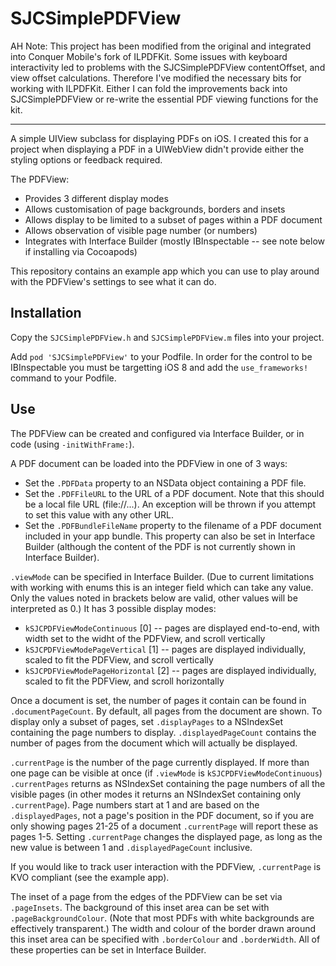 # SJCSimplePDFView

AH Note:
This project has been modified from the original and integrated into Conquer Mobile's fork of ILPDFKit.  Some issues with keyboard interactivity led to problems with the SJCSimplePDFView contentOffset, and view offset calculations.  Therefore I've modified the necessary bits for working with ILPDFKit. Either I can fold the improvements back into SJCSimplePDFView or re-write the essential PDF viewing functions for the kit.

---

A simple UIView subclass for displaying PDFs on iOS. I created this for a project when displaying a PDF in a UIWebView didn't provide either the styling options or feedback required.

The PDFView:

* Provides 3 different display modes
* Allows customisation of page backgrounds, borders and insets
* Allows display to be limited to a subset of pages within a PDF document
* Allows observation of visible page number (or numbers)
* Integrates with Interface Builder (mostly IBInspectable -- see note below if installing via Cocoapods)

This repository contains an example app which you can use to play around with the PDFView's settings to see what it can do.

Installation
------------

Copy the `SJCSimplePDFView.h` and `SJCSimplePDFView.m` files into your project.

Add `pod 'SJCSimplePDFView'` to your Podfile. In order for the control to be IBInspectable you must be targetting iOS 8 and add the `use_frameworks!` command to your Podfile.

Use
---

The PDFView can be created and configured via Interface Builder, or in code (using `-initWithFrame:`).

A PDF document can be loaded into the PDFView in one of 3 ways:

* Set the `.PDFData` property to an NSData object containing a PDF file.
* Set the `.PDFFileURL` to the URL of a PDF document. Note that this should be a local file URL (file://...). An exception will be thrown if you attempt to set this value with any other URL.
* Set the `.PDFBundleFileName` property to the filename of a PDF document included in your app bundle. This property can also be set in Interface Builder (although the content of the PDF is not currently shown in Interface Builder).

`.viewMode` can be specified in Interface Builder. (Due to current limitations with working with enums this is an integer field which can take any value. Only the values noted in brackets below are valid, other values will be interpreted as 0.) It has 3 possible display modes:
* `kSJCPDFViewModeContinuous` [0] -- pages are displayed end-to-end, with width set to the widht of the PDFView, and scroll vertically
* `kSJCPDFViewModePageVertical` [1] -- pages are displayed individually, scaled to fit the PDFView, and scroll vertically
* `kSJCPDFViewModePageHorizontal` [2] -- pages are displayed individually, scaled to fit the PDFView, and scroll horizontally

Once a document is set, the number of pages it contain can be found in `.documentPageCount`. By default, all pages from the document are shown. To display only a subset of pages, set `.displayPages` to a NSIndexSet containing the page numbers to display. `.displayedPageCount` contains the number of pages from the document which will actually be displayed.

`.currentPage` is the number of the page currently displayed. If more than one page can be visible at once (if `.viewMode` is `kSJCPDFViewModeContinuous`) `.currentPages` returns as NSIndexSet containing the page numbers of all the visible pages (in other modes it returns an NSIndexSet containing only `.currentPage`). Page numbers start at 1 and are based on the `.displayedPages`, not a page's position in the PDF document, so if you are only showing pages 21-25 of a document `.currentPage` will report these as pages 1-5. Setting `.currentPage` changes the displayed page, as long as the new value is between 1 and `.displayedPageCount` inclusive.

If you would like to track user interaction with the PDFView, `.currentPage` is KVO compliant (see the example app).

The inset of a page from the edges of the PDFView can be set via `.pageInsets`. The background of this inset area can be set with `.pageBackgroundColour`. (Note that most PDFs with white backgrounds are effectively transparent.) The width and colour of the border drawn around this inset area can be specified with `.borderColour` and `.borderWidth`. All of these properties can be set in Interface Builder.
